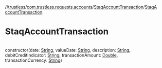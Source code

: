 //[trustless](../../../index.md)/[com.trustless.requests.accounts](../index.md)/[StaqAccountTransaction](index.md)/[StaqAccountTransaction](-staq-account-transaction.md)

# StaqAccountTransaction

\
constructor(date: [String](https://kotlinlang.org/api/latest/jvm/stdlib/kotlin/-string/index.html), valueDate: [String](https://kotlinlang.org/api/latest/jvm/stdlib/kotlin/-string/index.html), description: [String](https://kotlinlang.org/api/latest/jvm/stdlib/kotlin/-string/index.html), debitCreditIndicator: [String](https://kotlinlang.org/api/latest/jvm/stdlib/kotlin/-string/index.html), transactionAmount: [Double](https://kotlinlang.org/api/latest/jvm/stdlib/kotlin/-double/index.html), transactionCurrency: [String](https://kotlinlang.org/api/latest/jvm/stdlib/kotlin/-string/index.html))
